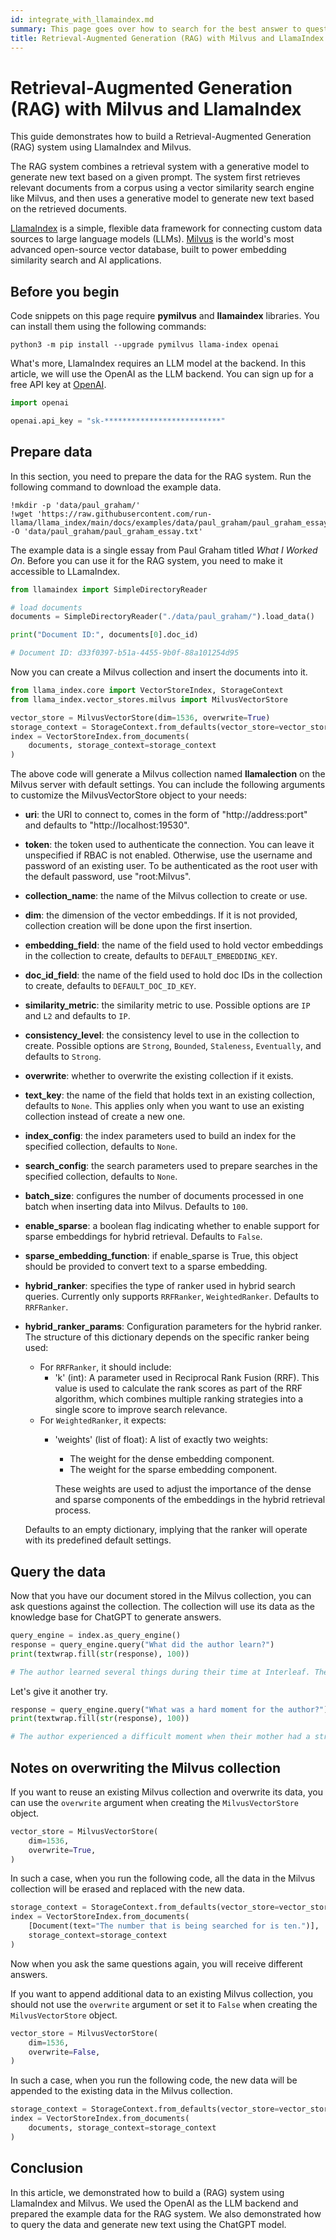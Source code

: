 ```yaml
---
id: integrate_with_llamaindex.md
summary: This page goes over how to search for the best answer to questions using Milvus as the Vector Database and LlamaIndex as the embedding system.
title: Retrieval-Augmented Generation (RAG) with Milvus and LlamaIndex
---
```


# Retrieval-Augmented Generation (RAG) with Milvus and LlamaIndex

This guide demonstrates how to build a Retrieval-Augmented Generation (RAG) system using LlamaIndex and Milvus.

The RAG system combines a retrieval system with a generative model to generate new text based on a given prompt. The system first retrieves relevant documents from a corpus using a vector similarity search engine like Milvus, and then uses a generative model to generate new text based on the retrieved documents.

[LlamaIndex](https://www.llamaindex.ai/) is a simple, flexible data framework for connecting custom data sources to large language models (LLMs). [Milvus](https://milvus.io/) is the world's most advanced open-source vector database, built to power embedding similarity search and AI applications.

## Before you begin

Code snippets on this page require **pymilvus** and **llamaindex** libraries. You can install them using the following commands:

```shell
python3 -m pip install --upgrade pymilvus llama-index openai
```

What's more, LlamaIndex requires an LLM model at the backend. In this article, we will use the OpenAI as the LLM backend. You can sign up for a free API key at [OpenAI](https://openai.com/).

```python
import openai

openai.api_key = "sk-**************************"
```

## Prepare data

In this section, you need to prepare the data for the RAG system. Run the following command to download the example data.

```shell
!mkdir -p 'data/paul_graham/'
!wget 'https://raw.githubusercontent.com/run-llama/llama_index/main/docs/examples/data/paul_graham/paul_graham_essay.txt' -O 'data/paul_graham/paul_graham_essay.txt'
```

The example data is a single essay from Paul Graham titled *What I Worked On*. Before you can use it for the RAG system, you need to make it accessible to LLamaIndex.

```python
from llamaindex import SimpleDirectoryReader

# load documents
documents = SimpleDirectoryReader("./data/paul_graham/").load_data()

print("Document ID:", documents[0].doc_id)

# Document ID: d33f0397-b51a-4455-9b0f-88a101254d95
```

Now you can create a Milvus collection and insert the documents into it.

```python
from llama_index.core import VectorStoreIndex, StorageContext
from llama_index.vector_stores.milvus import MilvusVectorStore

vector_store = MilvusVectorStore(dim=1536, overwrite=True)
storage_context = StorageContext.from_defaults(vector_store=vector_store)
index = VectorStoreIndex.from_documents(
    documents, storage_context=storage_context
)
```

<div class="alert note">

The above code will generate a Milvus collection named **llamalection** on the Milvus server with default settings. You can include the following arguments to customize the MilvusVectorStore object to your needs:

- **uri**: the URI to connect to, comes in the form of "http://address:port" and defaults to "http://localhost:19530".
- **token**: the token used to authenticate the connection. You can leave it unspecified if RBAC is not enabled. Otherwise, use the username and password of an existing user. To be authenticated as the root user with the default password, use "root:Milvus".
- **collection_name**: the name of the Milvus collection to create or use.
- **dim**: the dimension of the vector embeddings. If it is not provided, collection creation will be done upon the first insertion.
- **embedding_field**: the name of the field used to hold vector embeddings in the collection to create, defaults to `DEFAULT_EMBEDDING_KEY`.
- **doc_id_field**: the name of the field used to hold doc IDs in the collection to create, defaults to `DEFAULT_DOC_ID_KEY`.
- **similarity_metric**: the similarity metric to use. Possible options are `IP` and `L2` and defaults to `IP`.
- **consistency_level**: the consistency level to use in the collection to create. Possible options are `Strong`, `Bounded`, `Staleness`, `Eventually`, and defaults to `Strong`.
- **overwrite**: whether to overwrite the existing collection if it exists.
- **text_key**: the name of the field that holds text in an existing collection, defaults to `None`. This applies only when you want to use an existing collection instead of create a new one.
- **index_config**: the index parameters used to build an index for the specified collection, defaults to `None`.
- **search_config**: the search parameters used to prepare searches in the specified collection, defaults to `None`.
- **batch_size**: configures the number of documents processed in one batch when inserting data into Milvus. Defaults to `100`.
- **enable_sparse**: a boolean flag indicating whether to enable support for sparse embeddings for hybrid retrieval. Defaults to `False`.
- **sparse_embedding_function**: if enable_sparse is True, this object should be provided to convert text to a sparse embedding.
- **hybrid_ranker**: specifies the type of ranker used in hybrid search queries. Currently only supports `RRFRanker`, `WeightedRanker`. Defaults to `RRFRanker`.
- **hybrid_ranker_params**: Configuration parameters for the hybrid ranker.
    The structure of this dictionary depends on the specific ranker being used:
    - For `RRFRanker`, it should include:
        - 'k' (int): A parameter used in Reciprocal Rank Fusion (RRF). This value is used
                     to calculate the rank scores as part of the RRF algorithm, which combines
                     multiple ranking strategies into a single score to improve search relevance.
    - For `WeightedRanker`, it expects:
        - 'weights' (list of float): A list of exactly two weights:
            - The weight for the dense embedding component.
            - The weight for the sparse embedding component.
              
          These weights are used to adjust the importance of the dense and sparse components of the embeddings in the hybrid retrieval process.
          
    Defaults to an empty dictionary, implying that the ranker will operate with its predefined default settings.


</div>


## Query the data

Now that you have our document stored in the Milvus collection, you can ask questions against the collection. The collection will use its data as the knowledge base for ChatGPT to generate answers.

```python
query_engine = index.as_query_engine()
response = query_engine.query("What did the author learn?")
print(textwrap.fill(str(response), 100))

# The author learned several things during their time at Interleaf. They learned that it's better for technology companies to be run by product people than sales people, that code edited by too many people leads to bugs, that cheap office space is not worth it if it's depressing, that planned meetings are inferior to corridor conversations, that big bureaucratic customers can be a dangerous source of money, and that there's not much overlap between conventional office hours and the optimal time for hacking. However, the most important thing the author learned is that the low end eats the high end, meaning that it's advantageous to be the "entry level" option because if you're not, someone else will be and will surpass you.
```

Let's give it another try.

```python
response = query_engine.query("What was a hard moment for the author?")
print(textwrap.fill(str(response), 100))

# The author experienced a difficult moment when their mother had a stroke and was put in a nursing home. The stroke destroyed her balance, and the author and their sister were determined to help her get out of the nursing home and back to her house.
```

## Notes on overwriting the Milvus collection

If you want to reuse an existing Milvus collection and overwrite its data, you can use the `overwrite` argument when creating the `MilvusVectorStore` object.

```python
vector_store = MilvusVectorStore(
    dim=1536,
    overwrite=True,
)
```

In such a case, when you run the following code, all the data in the Milvus collection will be erased and replaced with the new data.

```python
storage_context = StorageContext.from_defaults(vector_store=vector_store)
index = VectorStoreIndex.from_documents(
    [Document(text="The number that is being searched for is ten.")], 
    storage_context=storage_context
)
```

Now when you ask the same questions again, you will receive different answers.

If you want to append additional data to an existing Milvus collection, you should not use the `overwrite` argument or set it to `False` when creating the `MilvusVectorStore` object.

```python
vector_store = MilvusVectorStore(
    dim=1536,
    overwrite=False,
)
```

In such a case, when you run the following code, the new data will be appended to the existing data in the Milvus collection.

```python
storage_context = StorageContext.from_defaults(vector_store=vector_store)
index = VectorStoreIndex.from_documents(
    documents, storage_context=storage_context
)
```

## Conclusion

In this article, we demonstrated how to build a (RAG) system using LlamaIndex and Milvus. We used the OpenAI as the LLM backend and prepared the example data for the RAG system. We also demonstrated how to query the data and generate new text using the ChatGPT model.
